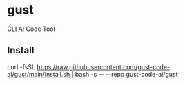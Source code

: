 # gust
CLI AI Code Tool

## Install 
curl -fsSL https://raw.githubusercontent.com/gust-code-ai/gust/main/install.sh | bash -s -- --repo gust-code-ai/gust
